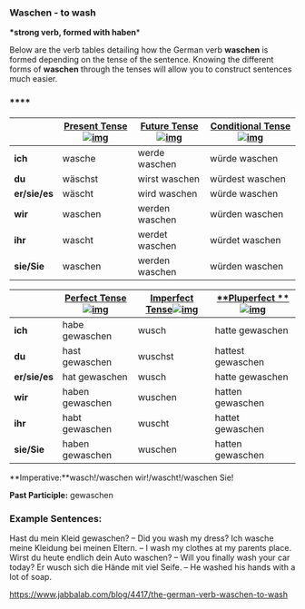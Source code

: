### Waschen - to wash

**\*strong verb, formed with haben***

Below are the verb tables detailing how the German verb **waschen** is formed depending on the tense of the sentence. Knowing the different forms of **waschen** through the tenses will allow you to construct sentences much easier.

### ****

|               | [**Present Tense**![img](https://www.jabbalab.com/images/qm.jpg)](http://www.jabbalab.com/blog/880/how-german-verbs-work-in-the-present-tense-part-1) | [**Future Tense**![img](https://www.jabbalab.com/images/qm.jpg)](http://www.jabbalab.com/blog/1126/german-future-tense-and-how-to-use-it) | [**Conditional Tense**![img](https://www.jabbalab.com/images/qm.jpg)](http://www.jabbalab.com/blog/1160/german-conditional-tense-what-it-is-and-how-to-use-it) |
| ------------- | ---------------------------------------- | ---------------------------------------- | ---------------------------------------- |
| **ich**       | wasche                                   | werde waschen                            | würde waschen                            |
| **du**        | wäschst                                  | wirst waschen                            | würdest waschen                          |
| **er/sie/es** | wäscht                                   | wird waschen                             | würde waschen                            |
| **wir**       | waschen                                  | werden waschen                           | würden waschen                           |
| **ihr**       | wascht                                   | werdet waschen                           | würdet waschen                           |
| **sie/Sie**   | waschen                                  | werden waschen                           | würden waschen                           |

 

|               | [Perfect Tense![img](https://www.jabbalab.com/images/qm.jpg)](http://www.jabbalab.com/blog/1011/past-tense-german-how-to-talk-about-the-past-in-german) | [**Imperfect Tense**![img](https://www.jabbalab.com/images/qm.jpg)](http://www.jabbalab.com/blog/1028/past-tense-german-the-imperfect-tense) | [**Pluperfect **![img](https://www.jabbalab.com/images/qm.jpg)](http://www.jabbalab.com/blog/1207/german-past-tense-%E2%80%93-the-pluperfect-tense) |
| ------------- | ---------------------------------------- | ---------------------------------------- | ---------------------------------------- |
| **ich**       | habe gewaschen                           | wusch                                    | hatte gewaschen                          |
| **du**        | hast gewaschen                           | wuschst                                  | hattest gewaschen                        |
| **er/sie/es** | hat gewaschen                            | wusch                                    | hatte gewaschen                          |
| **wir**       | haben gewaschen                          | wuschen                                  | hatten gewaschen                         |
| **ihr**       | habt gewaschen                           | wuscht                                   | hattet gewaschen                         |
| **sie/Sie**   | haben gewaschen                          | wuschen                                  | hatten gewaschen                         |

**Imperative:**wasch!/waschen wir!/wascht!/waschen Sie!

**Past Participle:** gewaschen

### Example Sentences:

Hast du mein Kleid gewaschen? – Did you wash my dress?
Ich wasche meine Kleidung bei meinen Eltern. – I wash my clothes at my parents place.
Wirst du heute endlich dein Auto waschen? – Will you finally wash your car today?
Er wusch sich die Hände mit viel Seife. – He washed his hands with a lot of soap.



https://www.jabbalab.com/blog/4417/the-german-verb-waschen-to-wash